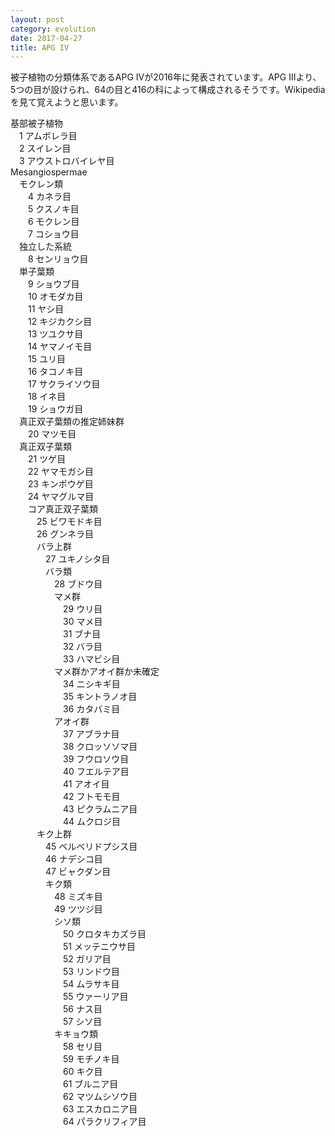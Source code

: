```yaml
---
layout: post
category: evolution
date: 2017-04-27
title: APG IV
---
```

被子植物の分類体系であるAPG IVが2016年に発表されています。APG IIIより、5つの目が設けられ、64の目と416の科によって構成されるそうです。Wikipediaを見て覚えようと思います。

基部被子植物  
　1 アムボレラ目  
　2 スイレン目  
　3 アウストロバイレヤ目  
Mesangiospermae  
　モクレン類  
　　4 カネラ目  
　　5 クスノキ目  
　　6 モクレン目  
　　7 コショウ目  
　独立した系統  
　　8 センリョウ目  
　単子葉類  
　　9 ショウブ目  
　　10 オモダカ目  
　　11 ヤシ目  
　　12 キジカクシ目  
　　13 ツユクサ目  
　　14 ヤマノイモ目  
　　15 ユリ目  
　　16 タコノキ目  
　　17 サクライソウ目  
　　18 イネ目  
　　19 ショウガ目  
　真正双子葉類の推定姉妹群  
　　20 マツモ目  
　真正双子葉類  
　　21 ツゲ目  
　　22 ヤマモガシ目  
　　23 キンポウゲ目  
　　24 ヤマグルマ目  
　　コア真正双子葉類  
　　　25 ビワモドキ目  
　　　26 グンネラ目  
　　　バラ上群  
　　　　27 ユキノシタ目  
　　　　バラ類  
　　　　　28 ブドウ目  
　　　　　マメ群  
　　　　　　29 ウリ目  
　　　　　　30 マメ目  
　　　　　　31 ブナ目  
　　　　　　32 バラ目  
　　　　　　33 ハマビシ目  
　　　　　マメ群かアオイ群か未確定  
　　　　　　34 ニシキギ目  
　　　　　　35 キントラノオ目  
　　　　　　36 カタバミ目  
　　　　　アオイ群  
　　　　　　37 アブラナ目  
　　　　　　38 クロッソソマ目  
　　　　　　39 フウロソウ目  
　　　　　　40 フエルテア目  
　　　　　　41 アオイ目  
　　　　　　42 フトモモ目  
　　　　　　43 ピクラムニア目  
　　　　　　44 ムクロジ目  
　　　キク上群  
　　　　45 ベルベリドプシス目  
　　　　46 ナデシコ目  
　　　　47 ビャクダン目  
　　　　キク類  
　　　　　48 ミズキ目  
　　　　　49 ツツジ目  
　　　　　シソ類  
　　　　　　50 クロタキカズラ目  
　　　　　　51 メッテニウサ目  
　　　　　　52 ガリア目  
　　　　　　53 リンドウ目  
　　　　　　54 ムラサキ目  
　　　　　　55 ウァーリア目  
　　　　　　56 ナス目  
　　　　　　57 シソ目  
　　　　　キキョウ類  
　　　　　　58 セリ目  
　　　　　　59 モチノキ目  
　　　　　　60 キク目  
　　　　　　61 ブルニア目  
　　　　　　62 マツムシソウ目  
　　　　　　63 エスカロニア目  
　　　　　　64 パラクリフィア目  